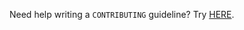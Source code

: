 Need help writing a `CONTRIBUTING` guideline? Try [HERE](https://gist.github.com/PurpleBooth/b24679402957c63ec426).
